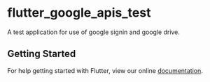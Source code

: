 # flutter_google_apis_test

A test application for use of google signin and google drive.

## Getting Started

For help getting started with Flutter, view our online
[documentation](https://flutter.io/).
